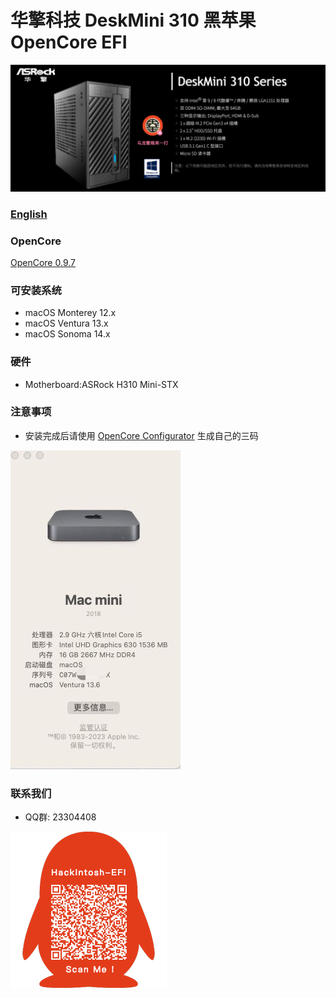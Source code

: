 # 华擎科技 DeskMini 310 黑苹果 OpenCore EFI

![image](ScreenShot/deskmini.png)

### [English](https://github.com/hackintosh-efi/ASRock-DeskMini-310)

### OpenCore

[OpenCore 0.9.7](https://github.com/acidanthera/OpenCorePkg)

### 可安装系统

- macOS Monterey 12.x 
- macOS Ventura  13.x 
- macOS Sonoma  14.x 


### 硬件

- Motherboard:ASRock H310 Mini-STX

### 注意事项

 - 安装完成后请使用 [OpenCore Configurator](https://mackie100projects.altervista.org/opencore-configurator/) 生成自己的三码

![image](ScreenShot/about.jpg)

### 联系我们

- QQ群: 23304408

![image](ScreenShot/QRCode.png)